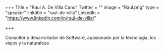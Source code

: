 +++
Title = "Raul A. De Villa Cano"
Twitter = ""
image = "Raul.png"
type = "speaker"
linktitle = "raul-de-villa"
LinkedIn = "https://www.linkedin.com/in/raul-de-villa/"

+++

Consultor y desarrollador de Software, apasionado por la tecnología, los viajes y la naturaleza




